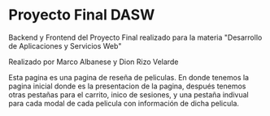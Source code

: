 # Proyecto Final DASW
Backend y Frontend del Proyecto Final realizado para la materia "Desarrollo de Aplicaciones y Servicios Web"

Realizado por Marco Albanese y Dion Rizo Velarde

Esta pagina es una pagina de reseña de peliculas. En donde tenemos la pagina inicial donde es la presentacion de la pagina, después tenemos otras pestañas para el carrito, inico de sesiones, y una pestaña indivual para cada modal de cada pelicula con información de 
dicha pelicula. 
